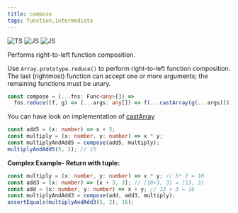 ```yaml
---
title: compose
tags: function,intermediate
---
```


![TS](https://img.shields.io/badge/supports-typescript-blue.svg?style=flat-square)
![JS](https://img.shields.io/badge/supports-javascript-yellow.svg?style=flat-square)
![JS](https://img.shields.io/badge/supports-deno-green.svg?style=flat-square)

Performs right-to-left function composition.

Use `Array.prototype.reduce()` to perform right-to-left function composition.
The last (rightmost) function can accept one or more arguments; the remaining functions must be unary.

```ts title="typescript"
const compose = (...fns: Func<any>[]) =>
  fns.reduce((f, g) => (...args: any[]) => f(...castArray(g(...args))));
```

You can have look on implementation of [castArray](/castArray)

```ts title="typescript"
const add5 = (x: number) => x + 5;
const multiply = (x: number, y: number) => x * y;
const multiplyAndAdd5 = compose(add5, multiply);
multiplyAndAdd5(5, 2); // 15
```

**Complex Example- Return with tuple:**

```ts title="typescript"
const multiply = (x: number, y: number) => x * y; // 5* 2 = 10
const add3 = (x: number) => [x + 3, 3]; // [10+3, 3] = [13, 3]
const add = (x: number, y: number) => x + y; // 13 + 3 = 16
const multiplyAndAdd3 = compose(add, add3, multiply);
assertEquals(multiplyAndAdd3(5, 2), 16);
```
